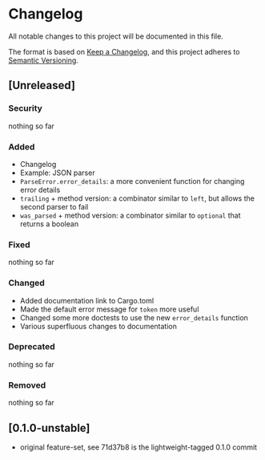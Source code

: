 # Changelog

All notable changes to this project will be documented in this file.

The format is based on [Keep a Changelog](https://keepachangelog.com/en/1.1.0/),
and this project adheres to [Semantic Versioning](https://semver.org/spec/v2.0.0.html).

## [Unreleased]

### Security

nothing so far

### Added

- Changelog
- Example: JSON parser
- `ParseError.error_details`: a more convenient function for changing error details
- `trailing` + method version: a combinator similar to `left`, but allows the second parser to fail
- `was_parsed` + method version: a combinator similar to `optional` that returns a boolean

### Fixed

nothing so far

### Changed

- Added documentation link to Cargo.toml
- Made the default error message for `token` more useful
- Changed some more doctests to use the new `error_details` function
- Various superfluous changes to documentation

### Deprecated

nothing so far

### Removed

nothing so far

## [0.1.0-unstable]

* original feature-set, see 71d37b8 is the lightweight-tagged 0.1.0 commit


